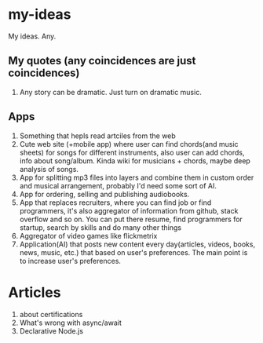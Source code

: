 # my-ideas
My ideas. Any.

## My quotes (any coincidences are just coincidences)

1. Any story can be dramatic. Just turn on dramatic music.

## Apps

1. Something that hepls read artciles from the web
2. Cute web site (+mobile app) where user can find chords(and music sheets) for songs for different instruments, also user can add chords, info about song/album. Kinda wiki for musicians + chords, maybe deep analysis of songs.
3. App for splitting mp3 files into layers and combine them in custom order and musical arrangement, probably I'd need some sort of AI.
4. App for ordering, selling and publishing audiobooks.
5. App that replaces recruiters, where you can find job or find programmers, it's also aggregator of information from github, stack overflow and so on. You can put there resume, find programmers for startup, search by skills and do many other things
6. Aggregator of video games like flickmetrix 
7. Application(AI) that posts new content every day(articles, videos, books, news, music, etc.) that based on user's preferences. The main point is to increase user's preferences.

# Articles

1. about certifications
2. What's wrong with async/await
3. Declarative Node.js
